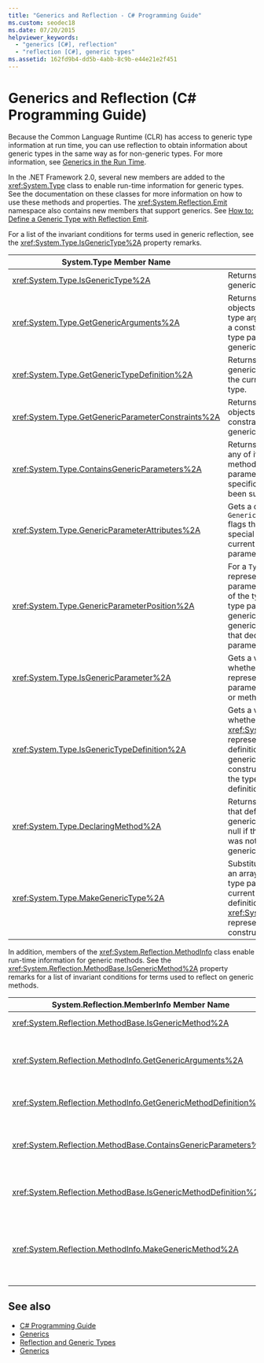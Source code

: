 ```yaml
---
title: "Generics and Reflection - C# Programming Guide"
ms.custom: seodec18
ms.date: 07/20/2015
helpviewer_keywords: 
  - "generics [C#], reflection"
  - "reflection [C#], generic types"
ms.assetid: 162fd9b4-dd5b-4abb-8c9b-e44e21e2f451
---
```

# Generics and Reflection (C# Programming Guide)
Because the Common Language Runtime (CLR) has access to generic type information at run time, you can use reflection to obtain information about generic types in the same way as for non-generic types. For more information, see [Generics in the Run Time](./generics-in-the-run-time.md).  
  
 In the .NET Framework 2.0, several new members are added to the <xref:System.Type> class to enable run-time information for generic types. See the documentation on these classes for more information on how to use these methods and properties. The <xref:System.Reflection.Emit> namespace also contains new members that support generics. See [How to: Define a Generic Type with Reflection Emit](../../../framework/reflection-and-codedom/how-to-define-a-generic-type-with-reflection-emit.md).  
  
 For a list of the invariant conditions for terms used in generic reflection, see the <xref:System.Type.IsGenericType%2A> property remarks.  
  
|System.Type Member Name|Description|  
|-----------------------------|-----------------|  
|<xref:System.Type.IsGenericType%2A>|Returns true if a type is generic.|  
|<xref:System.Type.GetGenericArguments%2A>|Returns an array of `Type` objects that represent the type arguments supplied for a constructed type, or the type parameters of a generic type definition.|  
|<xref:System.Type.GetGenericTypeDefinition%2A>|Returns the underlying generic type definition for the current constructed type.|  
|<xref:System.Type.GetGenericParameterConstraints%2A>|Returns an array of `Type` objects that represent the constraints on the current generic type parameter.|  
|<xref:System.Type.ContainsGenericParameters%2A>|Returns true if the type or any of its enclosing types or methods contain type parameters for which specific types have not been supplied.|  
|<xref:System.Type.GenericParameterAttributes%2A>|Gets a combination of `GenericParameterAttributes` flags that describe the special constraints of the current generic type parameter.|  
|<xref:System.Type.GenericParameterPosition%2A>|For a `Type` object that represents a type parameter, gets the position of the type parameter in the type parameter list of the generic type definition or generic method definition that declared the type parameter.|  
|<xref:System.Type.IsGenericParameter%2A>|Gets a value that indicates whether the current `Type` represents a type parameter of a generic type or method definition.|  
|<xref:System.Type.IsGenericTypeDefinition%2A>|Gets a value that indicates whether the current <xref:System.Type> represents a generic type definition, from which other generic types can be constructed. Returns true if the type represents the definition of a generic type.|  
|<xref:System.Type.DeclaringMethod%2A>|Returns the generic method that defined the current generic type parameter, or null if the type parameter was not defined by a generic method.|  
|<xref:System.Type.MakeGenericType%2A>|Substitutes the elements of an array of types for the type parameters of the current generic type definition, and returns a <xref:System.Type> object representing the resulting constructed type.|  
  
 In addition, members of the <xref:System.Reflection.MethodInfo> class enable run-time information for generic methods. See the <xref:System.Reflection.MethodBase.IsGenericMethod%2A> property remarks for a list of invariant conditions for terms used to reflect on generic methods.  
  
|System.Reflection.MemberInfo Member Name|Description|  
|----------------------------------------------|-----------------|  
|<xref:System.Reflection.MethodBase.IsGenericMethod%2A>|Returns true if a method is generic.|  
|<xref:System.Reflection.MethodInfo.GetGenericArguments%2A>|Returns an array of Type objects that represent the type arguments of a constructed generic method or the type parameters of a generic method definition.|  
|<xref:System.Reflection.MethodInfo.GetGenericMethodDefinition%2A>|Returns the underlying generic method definition for the current constructed method.|  
|<xref:System.Reflection.MethodBase.ContainsGenericParameters%2A>|Returns true if the method or any of its enclosing types contain any type parameters for which specific types have not been supplied.|  
|<xref:System.Reflection.MethodBase.IsGenericMethodDefinition%2A>|Returns true if the current <xref:System.Reflection.MethodInfo> represents the definition of a generic method.|  
|<xref:System.Reflection.MethodInfo.MakeGenericMethod%2A>|Substitutes the elements of an array of types for the type parameters of the current generic method definition, and returns a <xref:System.Reflection.MethodInfo> object representing the resulting constructed method.|  
  
## See also

- [C# Programming Guide](../index.md)
- [Generics](./index.md)
- [Reflection and Generic Types](../../../framework/reflection-and-codedom/reflection-and-generic-types.md)
- [Generics](../../../standard/generics/index.md)

